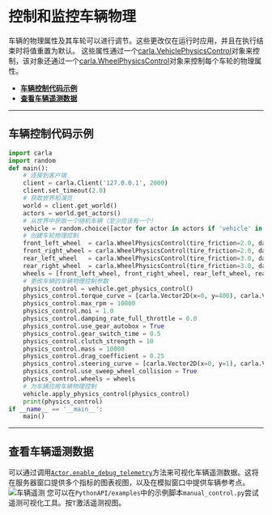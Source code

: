 # 控制和监控车辆物理
车辆的物理属性及其车轮可以进行调节。这些更改仅在运行时应用，并且在执行结束时将值重置为默认。
这些属性通过一个[carla.VehiclePhysicsControl](python_api.md#carla.VehiclePhysicsControl)对象来控制，该对象还通过一个[carla.WheelPhysicsControl](python_api.md#carla.WheelPhysicsControl)对象来控制每个车轮的物理属性。
- [__车辆控制代码示例__](#vehicle-control-code-example)
- [__查看车辆遥测数据__](#viewing-vehicle-telemetry)
---
## 车辆控制代码示例
```py
import carla
import random
def main():
    # 连接到客户端
    client = carla.Client('127.0.0.1', 2000)
    client.set_timeout(2.0)
    # 获取世界和演员
    world = client.get_world()
    actors = world.get_actors()
    # 从世界中获取一个随机车辆（至少应该有一个）
    vehicle = random.choice([actor for actor in actors if 'vehicle' in actor.type_id])
    # 创建车轮物理控制
    front_left_wheel  = carla.WheelPhysicsControl(tire_friction=2.0, damping_rate=1.5, max_steer_angle=70.0, long_stiff_value=1000)
    front_right_wheel = carla.WheelPhysicsControl(tire_friction=2.0, damping_rate=1.5, max_steer_angle=70.0, long_stiff_value=1000)
    rear_left_wheel   = carla.WheelPhysicsControl(tire_friction=3.0, damping_rate=1.5, max_steer_angle=0.0,  long_stiff_value=1000)
    rear_right_wheel  = carla.WheelPhysicsControl(tire_friction=3.0, damping_rate=1.5, max_steer_angle=0.0,  long_stiff_value=1000)
    wheels = [front_left_wheel, front_right_wheel, rear_left_wheel, rear_right_wheel]
    # 更改车辆的车辆物理控制参数
    physics_control = vehicle.get_physics_control()
    physics_control.torque_curve = [carla.Vector2D(x=0, y=400), carla.Vector2D(x=1300, y=600)]
    physics_control.max_rpm = 10000
    physics_control.moi = 1.0
    physics_control.damping_rate_full_throttle = 0.0
    physics_control.use_gear_autobox = True
    physics_control.gear_switch_time = 0.5
    physics_control.clutch_strength = 10
    physics_control.mass = 10000
    physics_control.drag_coefficient = 0.25
    physics_control.steering_curve = [carla.Vector2D(x=0, y=1), carla.Vector2D(x=100, y=1), carla.Vector2D(x=300, y=1)]
    physics_control.use_sweep_wheel_collision = True
    physics_control.wheels = wheels
    # 为车辆应用车辆物理控制
    vehicle.apply_physics_control(physics_control)
    print(physics_control)
if __name__ == '__main__':
    main()
```
---
## 查看车辆遥测数据
可以通过调用[`Actor.enable_debug_telemetry`](python_api.md#carla.Actor.enable_debug_telemetry)方法来可视化车辆遥测数据。这将 在服务器窗口提供多个指标的图表视图，以及在模拟窗口中提供车辆参考点。
![车辆遥测](img/vehicle_telemetry.png)
您可以在`PythonAPI/examples`中的示例脚本`manual_control.py`尝试遥测可视化工具。按`T`激活遥测视图。
